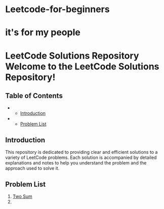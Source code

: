 # Leetcode-for-beginners
# it's for my people
# LeetCode Solutions Repository Welcome to the **LeetCode Solutions Repository**!

## Table of Contents 
- - [Introduction](#introduction)
- - [Problem List](#problem-list)

## Introduction 
This repository is dedicated to providing clear and efficient solutions to a variety of LeetCode problems. Each solution is accompanied by detailed explanations and notes to help you understand the problem and the approach used to solve it.

## Problem List 
1. [Two Sum](#[two-sum](https://leetcode.com/problems/two-sum/solutions/6206490/cracking-the-code-mastering-the-two-sum-tvdec))
2. 
